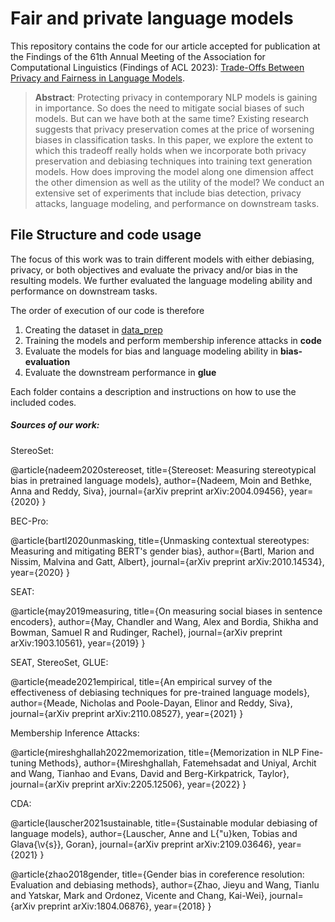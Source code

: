 # Fair and private language models

This repository contains the code for our article accepted for publication at the Findings of the 61th
Annual Meeting of the Association for Computational Linguistics (Findings of ACL 2023): [Trade-Offs Between Privacy and Fairness in Language Models](https://arxiv.org/pdf/2305.14936.pdf).

> **Abstract**: 
> Protecting privacy in contemporary NLP models is gaining in importance. So does the need to mitigate social biases of such models. But can we have both at the same time? Existing research suggests that privacy preservation comes at the price of worsening biases in classification tasks. In this paper, we explore the extent to which this tradeoff really holds when we incorporate both privacy preservation and debiasing techniques into training text generation models. How does improving the model along one dimension affect the other dimension as well as the utility of the model? We conduct an extensive set of experiments that include bias detection, privacy attacks, language modeling, and performance on downstream tasks.

## File Structure and code usage
The focus of this work was to train different models with either debiasing, privacy, or both objectives and evaluate the privacy and/or bias in the resulting models. We further evaluated the language modeling ability and performance on downstream tasks.

The order of execution of our code is therefore 
1. Creating the dataset in [data_prep](https://github.com/cleolotta/fair-and-private-lm/tree/main/data_prep)
2. Training the models and perform membership inference attacks in **code**
3. Evaluate the models for bias and language modeling ability in **bias-evaluation**
4. Evaluate the downstream performance in **glue**

Each folder contains a description and instructions on how to use the included codes.



##### Sources of our work:
StereoSet:

@article{nadeem2020stereoset,
  title={Stereoset: Measuring stereotypical bias in pretrained language models},
  author={Nadeem, Moin and Bethke, Anna and Reddy, Siva},
  journal={arXiv preprint arXiv:2004.09456},
  year={2020}
}

BEC-Pro:

@article{bartl2020unmasking,
  title={Unmasking contextual stereotypes: Measuring and mitigating BERT's gender bias},
  author={Bartl, Marion and Nissim, Malvina and Gatt, Albert},
  journal={arXiv preprint arXiv:2010.14534},
  year={2020}
}

SEAT:

@article{may2019measuring,
  title={On measuring social biases in sentence encoders},
  author={May, Chandler and Wang, Alex and Bordia, Shikha and Bowman, Samuel R and Rudinger, Rachel},
  journal={arXiv preprint arXiv:1903.10561},
  year={2019}
}

SEAT, StereoSet, GLUE:

@article{meade2021empirical,
  title={An empirical survey of the effectiveness of debiasing techniques for pre-trained language models},
  author={Meade, Nicholas and Poole-Dayan, Elinor and Reddy, Siva},
  journal={arXiv preprint arXiv:2110.08527},
  year={2021}
}

Membership Inference Attacks:

@article{mireshghallah2022memorization,
  title={Memorization in NLP Fine-tuning Methods},
  author={Mireshghallah, Fatemehsadat and Uniyal, Archit and Wang, Tianhao and Evans, David and Berg-Kirkpatrick, Taylor},
  journal={arXiv preprint arXiv:2205.12506},
  year={2022}
}

CDA:

@article{lauscher2021sustainable,
  title={Sustainable modular debiasing of language models},
  author={Lauscher, Anne and L{\"u}ken, Tobias and Glava{\v{s}}, Goran},
  journal={arXiv preprint arXiv:2109.03646},
  year={2021}
}

@article{zhao2018gender,
  title={Gender bias in coreference resolution: Evaluation and debiasing methods},
  author={Zhao, Jieyu and Wang, Tianlu and Yatskar, Mark and Ordonez, Vicente and Chang, Kai-Wei},
  journal={arXiv preprint arXiv:1804.06876},
  year={2018}
}


